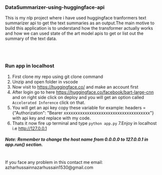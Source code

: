 ### DataSummarizer-using-huggingface-api
This is my nlp project where i have used huggingface tranformers text summarizer api to get the text summaries as an output.The main motive to build this application is to understand how the transformer actually works and how we can used state of the art model apis to get or list out the summary of the text data.

<br>
<br>

### Run app in localhost
1. First clone my repo using git clone command<br>
2. Unzip and open folder in vscode<br>
3. Now visit to https://huggingface.co/ and make an account first<br>
4. After login go to here https://huggingface.co/facebook/bart-large-cnn and on right side click on deploy and you will get an option called `Accelerated Inference` click on that.<br>
5. You will get an api key copy these variable for example: headers = {"Authorization": "Bearer xxxxxxxxxxxxxxxxxxxxxxxxxxxxxxxxxxxxx"} with api key and replace with my code.<br>
6. Thats it now fire up terminal and type `python app.py` 
7.Enjoy in localhost i.e http://127.0.0.1 
##### Note: Remember to change the host name from 0.0.0.0 to 127.0.0.1 in app.run() section.
<br>
If you face any problem in this contact me 
email: azharhussainnazarhussain1530@gmail.com
